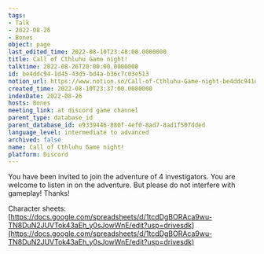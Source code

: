 ```yaml
---
tags:
- Talk
- 2022-08-26
- Bones
object: page
last_edited_time: 2022-08-10T23:48:00.0000000
title: Call of Cthluhu Game night!
talktime: 2022-08-26T20:00:00.0000000
id: be4ddc94-1d45-43d5-bd4a-b36c7c03e513
notion_url: https://www.notion.so/Call-of-Cthluhu-Game-night-be4ddc941d4543d5bd4ab36c7c03e513
created_time: 2022-08-10T23:37:00.0000000
indexDate: 2022-08-26
hosts: Bones
meeting_link: at discord game channel
parent_type: database_id
parent_database_id: e9339446-880f-4ef0-8ad7-8ad1f507dded
language_level: intermediate to advanced
archived: false
name: Call of Cthluhu Game night!
platform: Discord
---
```


You have been invited to join the adventure of 4 investigators. 
You are welcome to listen in on the adventure. But please do not interfere with gameplay! Thanks!



Character sheets: 
[https://docs.google.com/spreadsheets/d/1tcdDgBORAca9wu-TN8DuN2JUVTok43aEh_y0sJowWnE/edit?usp=drivesdk](https://docs.google.com/spreadsheets/d/1tcdDgBORAca9wu-TN8DuN2JUVTok43aEh_y0sJowWnE/edit?usp=drivesdk)   











